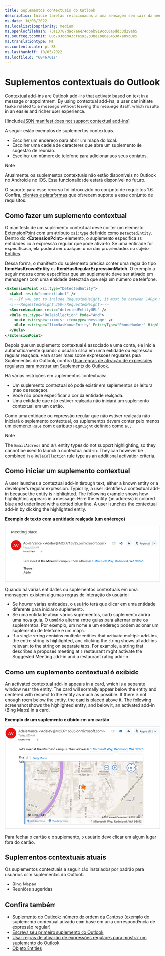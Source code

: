 ```yaml
---
title: Suplementos contextuais do Outlook
description: Inicie tarefas relacionadas a uma mensagem sem sair da mensagem para resultar em uma experiência de usuário mais fácil e mais sofisticada.
ms.date: 10/03/2022
ms.localizationpriority: medium
ms.openlocfilehash: 73a13787dac7a6e74db6b919cc01a6dd33d29ab5
ms.sourcegitcommit: 005783ddd43cf6582233be1be6e3463d7ab9b0e5
ms.translationtype: MT
ms.contentlocale: pt-BR
ms.lasthandoff: 10/05/2022
ms.locfileid: "68467018"
---
```

# <a name="contextual-outlook-add-ins"></a>Suplementos contextuais do Outlook

Contextual add-ins are Outlook add-ins that activate based on text in a message or appointment. By using contextual add-ins, a user can initiate tasks related to a message without leaving the message itself, which results in an easier and richer user experience.

[!include[JSON manifest does not support contextual add-ins](../includes/json-manifest-outlook-contextual-not-supported.md)]

A seguir estão exemplos de suplementos contextuais.

- Escolher um endereço para abrir um mapa do local.
- Escolher uma cadeia de caracteres que abre um suplemento de sugestão de reunião.
- Escolher um número de telefone para adicionar aos seus contatos.


> [!NOTE]
> Atualmente, os suplementos contextuais não estão disponíveis no Outlook no Android e no iOS. Essa funcionalidade estará disponível no futuro.
>
> O suporte para esse recurso foi introduzido no conjunto de requisitos 1.6. Confira, [clientes e plataformas](/javascript/api/requirement-sets/outlook/outlook-api-requirement-sets#requirement-sets-supported-by-exchange-servers-and-outlook-clients) que oferecem suporte a esse conjunto de requisitos.

## <a name="how-to-make-a-contextual-add-in"></a>Como fazer um suplemento contextual

O manifesto de um suplemento contextual deve conter um elemento [ExtensionPoint](/javascript/api/manifest/extensionpoint#detectedentity) com um atributo `xsi:type` definido como `DetectedEntity`. Dentro do **\<ExtensionPoint\>** elemento, o suplemento especifica as entidades ou a expressão regular que pode ativá-lo. Se uma entidade for especificada, ela poderá ser qualquer uma das propriedades no objeto [Entities](/javascript/api/outlook/office.entities).

Dessa forma, o manifesto do suplemento precisa conter uma regra do tipo **ItemHasKnownEntity** ou **ItemHasRegularExpressionMatch**. O exemplo a seguir mostra como especificar que um suplemento deve ser ativado em mensagens com uma entidade detectada que seja um número de telefone.

```XML
<ExtensionPoint xsi:type="DetectedEntity">
  <Label resid="contextLabel" />
  <!--If you opt to include RequestedHeight, it must be between 140px to 450px, inclusive.-->
  <!--<RequestedHeight>360</RequestedHeight>-->
  <SourceLocation resid="detectedEntityURL" />
  <Rule xsi:type="RuleCollection" Mode="And">
    <Rule xsi:type="ItemIs" ItemType="Message" />
    <Rule xsi:type="ItemHasKnownEntity" EntityType="PhoneNumber" Highlight="all" />
  </Rule>
</ExtensionPoint>
```

Depois que um suplemento contextual é associado a uma conta, ele inicia automaticamente quando o usuário clica em uma entidade ou expressão regular realçada. Para saber mais sobre expressões regulares para Suplementos do Outlook, confira [Usar regras de ativação de expressões regulares para mostrar um Suplemento do Outlook](use-regular-expressions-to-show-an-outlook-add-in.md).

Há várias restrições em suplementos contextuais:

- Um suplemento contextual só pode existir em suplementos de leitura (não de redação).
- Você não pode especificar a cor da entidade realçada.
- Uma entidade que não estiver realçada não iniciará um suplemento contextual em um cartão.

Como uma entidade ou expressão regular que não estiver realçada não iniciará o suplemento contextual, os suplementos devem conter pelo menos um elemento `Rule` com o atributo `Highlight` definido como `all`.

> [!NOTE]
> The `EmailAddress` and `Url` entity types do not support highlighting, so they cannot be used to launch a contextual add-in. They can however be combined in a `RuleCollection` rule type as an additional activation criteria.

## <a name="how-to-launch-a-contextual-add-in"></a>Como iniciar um suplemento contextual

A user launches a contextual add-in through text, either a known entity or a developer's regular expression. Typically, a user identifies a contextual add-in because the entity is highlighted. The following example shows how highlighting appears in a message. Here the entity (an address) is colored blue and underlined with a dotted blue line. A user launches the contextual add-in by clicking the highlighted entity. 

**Exemplo de texto com a entidade realçada (um endereço)**

![Mostra a entidade realçada em um email.](../images/outlook-detected-entity-highlight.png)
    
Quando há várias entidades ou suplementos contextuais em uma mensagem, existem algumas regras de interação do usuário:

- Se houver várias entidades, o usuário terá que clicar em uma entidade diferente para iniciar o suplemento.
- Se uma entidade ativar vários suplementos, cada suplemento abrirá uma nova guia. O usuário alterna entre guias para alternar entre os suplementos. Por exemplo, um nome e um endereço podem acionar um suplemento de telefone e um mapa.
- If a single string contains multiple entities that activate multiple add-ins, the entire string is highlighted, and clicking the string shows all add-ins relevant to the string on separate tabs. For example, a string that describes a proposed meeting at a restaurant might activate the Suggested Meeting add-in and a restaurant rating add-in.

## <a name="how-a-contextual-add-in-displays"></a>Como um suplemento contextual é exibido

An activated contextual add-in appears in a card, which is a separate window near the entity. The card will normally appear below the entity and centered with respect to the entity as much as possible. If there is not enough room below the entity, the card is placed above it. The following screenshot shows the highlighted entity, and below it, an activated add-in (Bing Maps) in a card.

**Exemplo de um suplemento exibido em um cartão**

![Mostra um aplicativo contextual em um cartão.](../images/outlook-detected-entity-card.png)

Para fechar o cartão e o suplemento, o usuário deve clicar em algum lugar fora do cartão.

## <a name="current-contextual-add-ins"></a>Suplementos contextuais atuais

Os suplementos contextuais a seguir são instalados por padrão para usuários com suplementos do Outlook.

- Bing Mapas
- Reuniões sugeridas

## <a name="see-also"></a>Confira também

- [Suplemento do Outlook: número de ordem da Contoso](https://github.com/OfficeDev/Outlook-Add-In-Contextual-Regex) (exemplo do suplemento contextual ativado com base em uma correspondência de expressão regular)
- [Escreva seu primeiro suplemento do Outlook](../quickstarts/outlook-quickstart.md)
- [Usar regras de ativação de expressões regulares para mostrar um suplemento do Outlook](use-regular-expressions-to-show-an-outlook-add-in.md)
- [Objeto Entities](/javascript/api/outlook/office.entities)
